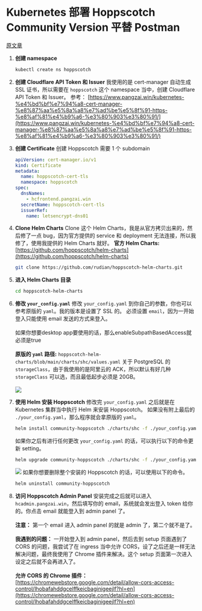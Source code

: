 # Kubernetes 部署 Hoppscotch Community Version 平替 Postman

[原文章](https://www.pangzai.win/kubernetes%e9%83%a8%e7%bd%b2hoppscotch%e5%b9%b3%e6%9b%bfpostman/)

1.  **创建 namespace**
    ```bash
    kubectl create ns hoppscotch
    ```

2.  **创建 Cloudflare API Token 和 Issuer**
    我使用的是 cert-manager 自动生成 SSL 证书，所以需要在 `hoppscotch` 这个 namespace 当中，创建 Cloudflare API Token 和 Issuer。
    参考： [https://www.pangzai.win/kubernetes-%e4%bd%bf%e7%94%a8-cert-manager-%e8%87%aa%e5%8a%a8%e7%ad%be%e5%8f%91-https-%e8%af%81%e4%b9%a6-%e3%80%903%e3%80%91/](https://www.pangzai.win/kubernetes-%e4%bd%bf%e7%94%a8-cert-manager-%e8%87%aa%e5%8a%a8%e7%ad%be%e5%8f%91-https-%e8%af%81%e4%b9%a6-%e3%80%903%e3%80%91/)

3.  **创建 Certificate**
    创建 Hoppscotch 需要 1 个 subdomain
    ```yaml
    apiVersion: cert-manager.io/v1
    kind: Certificate
    metadata:
      name: hoppscotch-cert-tls
      namespace: hoppscotch
    spec:
      dnsNames:
        - hcfrontend.pangzai.win
      secretName: hoppscotch-cert-tls
      issuerRef:
        name: letsencrypt-dns01
    ```

4.  **Clone Helm Charts**
    Clone 这个 Helm Charts，我是从官方拷贝出来的，然后修了一点 bug，因为官方提供的 service 和 deployment 无法连接，所以我修了，使用我提供的 Helm Charts 就好。
    **官方 Helm Charts:** [https://github.com/hoppscotch/helm-charts](https://github.com/hoppscotch/helm-charts)
    ```bash
    git clone https://github.com/rudian/hoppscotch-helm-charts.git
    ```

5.  **进入 Helm Charts 目录**
    ```bash
    cd hoppscotch-helm-charts
    ```

6.  **修改 `your_config.yaml`**
    修改 `your_config.yaml` 到你自己的参数，你也可以参考原版的 `yaml`。我的版本是设置了 SSL 的。
    必须设置 `email`，因为一开始登入只能使用 email 发送的方式来登入。
    <br/><br/>
    如果你想要desktop app要使用的话，那么enableSubpathBasedAccess就必须是true
    <br/><br/>
    **原版的 `yaml` 路径:** `hoppscotch-helm-charts/blob/main/charts/shc/values.yaml`
    关于 PostgreSQL 的 `storageClass`，由于我使用的是阿里云的 ACK，所以默认有好几种 `storageClass` 可以选，而且最低起步必须是 20GB。
    <br/><br/>
    ![](https://www.pangzai.win/wp-content/uploads/2025/05/image-41.png)

7.  **使用 Helm 安装 Hoppscotch**
    修改完 `your_config.yaml` 之后就是在 Kubernetes 集群当中执行 Helm 来安装 Hoppscotch。
    如果没有附上最后的 `./your_config.yaml`，那么程序就会拿原版的 `yaml`。
    ```bash
    helm install community-hoppscotch ./charts/shc -f ./your_config.yaml
    ```
    如果你之后有进行任何更改 `your_config.yaml` 的话，可以执行以下的命令更新 setting。
    ```bash
    helm upgrade community-hoppscotch ./charts/shc -f ./your_config.yaml
    ```
    ![](https://www.pangzai.win/wp-content/uploads/2025/05/image-42.png)
    如果你想要删除整个安装的 Hoppscotch 的话，可以使用以下的命令。
    ```bash
    helm uninstall community-hoppscotch
    ```

8.  **访问 Hoppscotch Admin Panel**
    安装完成之后就可以进入 `hcadmin.pangzai.win`，然后填写你的 email，系统就会发出登入 token 给你的。你点击 email 就能登入到 admin panel 了。
    <br/><br/>
    **注意：** 第一个 email 进入 admin panel 的就是 admin 了，第二个就不是了。
    <br/><br/>
    **我遇到的问题：** 一开始登入到 admin panel，然后去到 setup 页面遇到了 CORS 的问题，我尝试了在 ingress 当中允许 CORS，设了之后还是一样无法解决问题，最终我使用了 Chrome 插件来解决。这个 setup 页面第一次进入设定之后就不会再进入了。
    <br/><br/>
    **允许 CORS 的 Chrome 插件：** [https://chromewebstore.google.com/detail/allow-cors-access-control/lhobafahddgcelffkeicbaginigeejlf?hl=en](https://chromewebstore.google.com/detail/allow-cors-access-control/lhobafahddgcelffkeicbaginigeejlf?hl=en)
